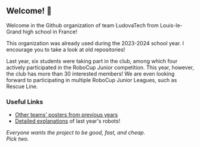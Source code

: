 ## Welcome! 🙌

Welcome in the Github organization of team LudovaTech from Louis-le-Grand high school in France!

This organization was already used during the 2023-2024 school year. I encourage you to take a look at old repositories!

Last year, six students were taking part in the club, among which four actively participated in the RoboCup Junior competition. This year, however, the club has more than 30 interested members! We are even looking forward to participating in multiple RoboCup Junior Leagues, such as Rescue Line.

### Useful Links
- [Other teams' posters from previous years](https://github.com/robocup-junior/awesome-rcj-soccer)
- [Detailed explanations](https://drive.google.com/file/d/1S1JP7dBblZ7k0-5mjBGQX3ahhWlPJ_g-/view) of last year's robots!

*Everyone wants the project to be good, fast, and cheap.  
Pick two.*

